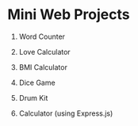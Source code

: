 # Mini Web Projects

1. Word Counter 

2. Love Calculator
3. BMI Calculator
4. Dice Game
5. Drum Kit
6. Calculator (using Express.js)


